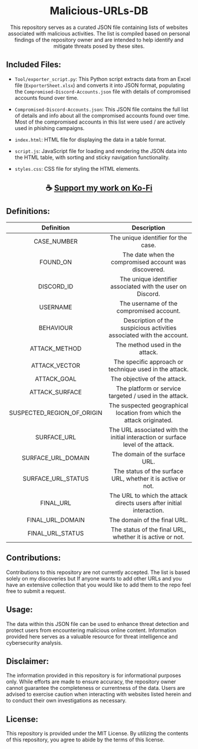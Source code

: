 
<div align="center">

# Malicious-URLs-DB

This repository serves as a curated JSON file containing lists of websites associated with malicious activities. 
The list is compiled based on personal findings of the repository owner and are intended to help identify and mitigate threats posed by these sites.

</div>

## Included Files:

- `Tool/exporter_script.py`: This Python script extracts data from an Excel file (`ExporterSheet.xlsx`) and converts it into JSON format, populating the `Compromised-Discord-Accounts.json` file with details of compromised accounts found over time.

- `Compromised-Discord-Accounts.json`: This JSON file contains the full list of details and info about all the compromised accounts found over time. Most of the compromised accounts in this list were used / are actively used in phishing campaigns.

- `index.html`: HTML file for displaying the data in a table format.
  
- `script.js`: JavaScript file for loading and rendering the JSON data into the HTML table, with sorting and sticky navigation functionality.
  
- `styles.css`: CSS file for styling the HTML elements.

<div align="center">

## ☕ [Support my work on Ko-Fi](https://ko-fi.com/thatsinewave)

</div>

## Definitions:

<div align="center">

|            **Definition**            |                              **Description**                             |
|:-----------------------------------:|:-----------------------------------------------------------------------:|
|          CASE_NUMBER            |                 The unique identifier for the case.                |
|              FOUND_ON                |           The date when the compromised account was discovered.          |
|             DISCORD_ID             |           The unique identifier associated with the user on Discord.          |
|              USERNAME              |                 The username of the compromised account.                |
|             BEHAVIOUR             |        Description of the suspicious activities associated with the account.       |
|          ATTACK_METHOD        |             The method used in the attack.             |
|          ATTACK_VECTOR          |     The specific approach or technique used in the attack.     |
|           ATTACK_GOAL           |          The objective of the attack.         |
|        ATTACK_SURFACE        |           The platform or service targeted / used in the attack.           |
| SUSPECTED_REGION_OF_ORIGIN | The suspected geographical location from which the attack originated. |
|            SURFACE_URL            |      The URL associated with the initial interaction or surface level of the attack.      |
|      SURFACE_URL_DOMAIN     |                    The domain of the surface URL.                    |
|    SURFACE_URL_STATUS     |      The status of the surface URL, whether it is active or not.      |
|              FINAL_URL               |       The URL to which the attack directs users after initial interaction.       |
|        FINAL_URL_DOMAIN         |                    The domain of the final URL.                    |
|      FINAL_URL_STATUS      |        The status of the final URL, whether it is active or not.        |

</div>

## Contributions:

Contributions to this repository are not currently accepted. 
The list is based solely on my discoveries but If anyone wants to add other URLs and you have an extensive collection that you would like to add them to the repo feel free to submit a request.

## Usage:

The data within this JSON file can be used to enhance threat detection and protect users from encountering malicious online content. 
Information provided here serves as a valuable resource for threat intelligence and cybersecurity analysis.

## Disclaimer:

The information provided in this repository is for informational purposes only. 
While efforts are made to ensure accuracy, the repository owner cannot guarantee the completeness or currentness of the data. 
Users are advised to exercise caution when interacting with websites listed herein and to conduct their own investigations as necessary.

## License:

This repository is provided under the MIT License. 
By utilizing the contents of this repository, you agree to abide by the terms of this license.
